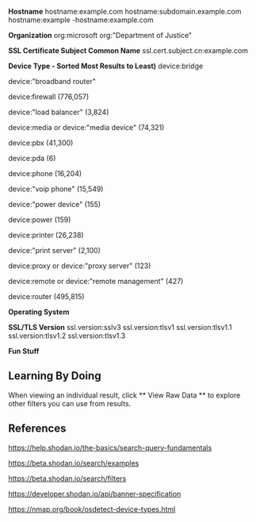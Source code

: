 **Hostname**
hostname:example.com
hostname:subdomain.example.com
hostname:example -hostname:example.com

**Organization**
org:microsoft
org:"Department of Justice"

**SSL Certificate Subject Common Name**
ssl.cert.subject.cn:example.com







**Device Type - Sorted Most Results to Least)**
device:bridge

device:"broadband router"

device:firewall (776,057)

device:"load balancer" (3,824)

device:media or device:"media device" (74,321)

device:pbx (41,300)

device:pda (6)

device:phone (16,204)

device:"voip phone" (15,549)

device:"power device" (155)

device:power (159)

device:printer (26,238)

device:"print server" (2,100)

device:proxy or device:"proxy server" (123)

device:remote or device:"remote management" (427)

device:router (495,815)



**Operating System**



**SSL/TLS Version**
ssl.version:sslv3
ssl.version:tlsv1
ssl.version:tlsv1.1
ssl.version:tlsv1.2
ssl.version:tlsv1.3




**Fun Stuff**







## Learning By Doing ##
When viewing an individual result, click ** View Raw Data ** to explore other filters you can use from results.

## References ##
https://help.shodan.io/the-basics/search-query-fundamentals

https://beta.shodan.io/search/examples

https://beta.shodan.io/search/filters

https://developer.shodan.io/api/banner-specification

https://nmap.org/book/osdetect-device-types.html
